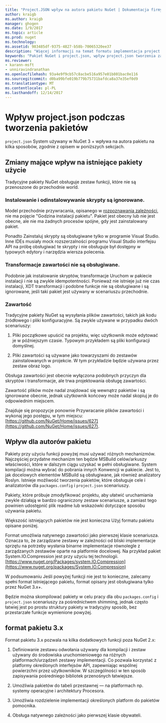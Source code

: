 ```yaml
---
title: "Project.JSON wpływ na autora pakietu NuGet | Dokumentacja firmy Microsoft"
author: kraigb
ms.author: kraigb
manager: ghogen
ms.date: 1/9/2017
ms.topic: article
ms.prod: nuget
ms.technology: 
ms.assetid: 983485df-9375-4827-b58b-70065320ee37
description: "Więcej informacji na temat formatu implementacja project.json w NuGet 3.x wpływa na autora pakietu, takich jak nieobsługiwane funkcje zawartości i pakietu."
keywords: "Pakiet NuGet i project.json, wpływ project.json tworzenia zagadnienia, funkcje project.json"
ms.reviewer:
- karann-msft
- unniravindranathan
ms.openlocfilehash: 93a4e9f9cb57c8acbe516a957e01b801bac0e116
ms.sourcegitcommit: d0ba99bfe019b779b75731bafdca8a37e35ef0d9
ms.translationtype: MT
ms.contentlocale: pl-PL
ms.lasthandoff: 12/14/2017
---
```

# <a name="impact-of-projectjson-when-creating-packages"></a>Wpływ project.json podczas tworzenia pakietów

`project.json` System używany w NuGet 3 + wpływa na autora pakietu na kilka sposobów, zgodnie z opisem w poniższych sekcjach.

## <a name="changes-affecting-existing-packages-usage"></a>Zmiany mające wpływ na istniejące pakiety użycie

Tradycyjne pakiety NuGet obsługuje zestaw funkcji, które nie są przenoszone do przechodnie world.

### <a name="install-and-uninstall-scripts-are-ignored"></a>Instalowanie i odinstalowywanie skrypty są ignorowane.

Model przechodnie przywracania, opisanego w [rozpoznawania zależności](../consume-packages/dependency-resolution.md#dependency-resolution-with-packagereference-and-projectjson), nie ma pojęcie "Godzina instalacji pakietu". Pakiet jest obecny lub nie jest obecne, ale nie ma żadnych procesów spójne, gdy jest zainstalowany pakiet.

Ponadto Zainstaluj skrypty są obsługiwane tylko w programie Visual Studio. Inne IDEs musiały mock rozszerzalności programu Visual Studio interfejsu API na próbę obsługiwać te skrypty i nie obsługuje był dostępny w typowych edytory i narzędzia wiersza polecenia.

### <a name="content-transforms-are-not-supported"></a>Transformacje zawartości nie są obsługiwane.

Podobnie jak instalowanie skryptów, transformacje Uruchom w pakiecie instalacji i nie są zwykle idempotentności. Ponieważ nie istnieje już nie czas instalacji, XDT transformacji i podobne funkcje nie są obsługiwane i są ignorowane, jeśli taki pakiet jest używany w scenariuszu przechodnie.


### <a name="content"></a>Zawartość

Tradycyjne pakiety NuGet są wysyłania plików zawartości, takich jak kodu źródłowego i pliki konfiguracyjne. Są zwykle używane w przypadku dwóch scenariuszy:

1. Pliki początkowe upuścić na projektu, więc użytkownik może edytować je w późniejszym czasie. Typowym przykładem są pliki konfiguracji domyślnej.

2. Pliki zawartości są używane jako towarzyszami do zestawów zainstalowanych w projekcie. W tym przykładzie będzie używana przez zestaw obraz logo.

Obsługa zawartości jest obecnie wyłączona podobnych przyczyn dla skryptów i transformacje, ale trwa projektowania obsługę zawartości.

Zawartość plików może nadal znajdować się wewnątrz pakietów i są ignorowane obecnie, jednak użytkownik końcowy może nadal skopiuj je do odpowiednim miejscem.

Znajduje się propozycje ponownie Przywracanie plików zawartości i wykonaj jego postępu, w tym miejscu: [https://github.com/NuGet/Home/issues/627](https://github.com/NuGet/Home/issues/627).

## <a name="impact-for-package-authors"></a>Wpływ dla autorów pakietu

Pakiety przy użyciu funkcji powyżej musi używać różnych mechanizmów. Najczęściej przydatne mechanizm ten będzie MSBuild celów/arkuszy właściwości, które w dalszym ciągu uzyskać w pełni obsługiwane. System kompilacji można wybrać do pobrania innych Konwencji w pakiecie. Jest to, jak docelowych elementów MSBuild są obsługiwane, jak również analizatory Roslyn. Istnieje możliwość tworzenia pakietów, które obsługuje cele i analizatorów dla `packages.config` i `project.json` scenariuszy.

Pakiety, które próbuje zmodyfikować projektu, aby ułatwić uruchamiania zwykle działają w bardzo ograniczony zestaw scenariusze, a zamiast tego powinien udostępnić plik readme lub wskazówki dotyczące sposobu używania pakietu.

Większość istniejących pakietów nie jest konieczna Użyj formatu pakietu opisane poniżej.

Format umożliwia natywnego zawartości jako pierwszej klasie scenariusza. Oznacza to, że zarządzane zestawy w zależności od bliski implementacje sprzętu na potrzeby wysłania binarne implementacje równolegle z zarządzanych zestawów oparte na platformie docelowej. Na przykład pakiet System.IO.Compression jest przy użyciu tej technologii. [https://www.nuget.org/Packages/system.IO.Compression](https://www.nuget.org/packages/System.IO.Compression)

W podsumowaniu Jeśli powyżej funkcji nie jest to konieczne, zalecamy spełni format istniejącego pakietu, format opisany jest obsługiwana tylko przez NuGet 3.x+.

Będzie można skompilować pakiety w celu pracy dla obu `packages.config` i `project.json` scenariuszy za pośrednictwem shimming, jednak często łatwiej jest po prostu struktury pakiety w tradycyjny sposób, bez przestarzałe funkcje wymienione powyżej.


## <a name="3x-package-format"></a>format pakietu 3.x  ##

Format pakietu 3.x pozwala na kilka dodatkowych funkcji poza NuGet 2.x:

1. Definiowanie zestawu odwołania używany dla kompilacji i zestaw używany do środowiska uruchomieniowego na różnych platformach/urządzeń zestawy implementacji. Co pozwala korzystać z platformy określonych interfejsów API, zapewniając wspólnej powierzchni przez użytkowników. W szczególności w ten sposób zapisywania pośredniego bibliotek przenośnych łatwiejsze.

2. Umożliwia pakietów do tabeli przestawnej — na platformach np. systemy operacyjne i architektury Procesora.

3. Umożliwia rozdzielenie implementacji określonych platform do pakietów pomocnika.

4. Obsługa natywnego zależności jako pierwszej klasie obywateli.